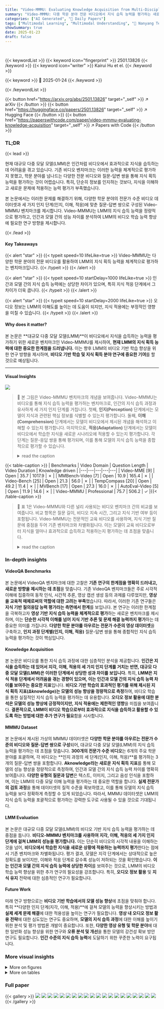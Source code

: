 ```yaml
---
title: "Video-MMMU: Evaluating Knowledge Acquisition from Multi-Discipline Professional Videos"
summary: "Video-MMMU: 다중 학문 분야 전문 비디오에서 지식 습득 능력을 평가하는 새로운 벤치마크!"
categories: ["AI Generated", "🤗 Daily Papers"]
tags: ["Multimodal Learning", "Multimodal Understanding", "🏢 Nanyang Technological University",]
showSummary: true
date: 2025-01-23
draft: false
---
```


<br>

{{< keywordList >}}
{{< keyword icon="fingerprint" >}} 2501.13826 {{< /keyword >}}
{{< keyword icon="writer" >}} Kairui Hu et el. {{< /keyword >}}
 
{{< keyword >}} 🤗 2025-01-24 {{< /keyword >}}
 
{{< /keywordList >}}

{{< button href="https://arxiv.org/abs/2501.13826" target="_self" >}}
↗ arXiv
{{< /button >}}
{{< button href="https://huggingface.co/papers/2501.13826" target="_self" >}}
↗ Hugging Face
{{< /button >}}
{{< button href="https://paperswithcode.com/paper/video-mmmu-evaluating-knowledge-acquisition" target="_self" >}}
↗ Papers with Code
{{< /button >}}




### TL;DR


{{< lead >}}

현재 대규모 다중 모달 모델(LMM)은 인간처럼 비디오에서 효과적으로 지식을 습득하는 데 어려움을 겪고 있습니다. 기존 비디오 벤치마크는 이러한 능력을 체계적으로 평가하지 못했고,  학문 분야를 넘나드는 다양한 전문 비디오와 질문-답변 쌍을 통해 지식 획득 능력을 평가하는 것이 어렵습니다.  특히, 단순히 정보를 인지하는 것보다, 지식을 이해하고 새로운 문제에 적용하는 능력 평가가 부족했습니다.

본 논문에서는 이러한 문제를 해결하기 위해, 다양한 학문 분야의 전문가 수준 비디오 데이터셋과 세 가지 인지 단계(인지, 이해, 적응)에 맞춘 질문-답변 쌍으로 구성된 Video-MMMU 벤치마크를 제시합니다.  Video-MMMU는 LMM의 지식 습득 능력을 정량적으로 평가하고, 인간과 모델 간의 성능 차이를 분석하여 LMM의 비디오 학습 능력 향상에 필요한 연구 방향을 제시합니다.

{{< /lead >}}


#### Key Takeaways

{{< alert "star" >}}
{{< typeit speed=10 lifeLike=true >}} Video-MMMU는 다양한 학문 분야의 전문 비디오를 활용하여 LMM의 지식 획득 능력을 체계적으로 평가하는 벤치마크입니다. {{< /typeit >}}
{{< /alert >}}

{{< alert "star" >}}
{{< typeit speed=10 startDelay=1000 lifeLike=true >}} 인간과 모델 간의 지식 습득 능력에는 상당한 차이가 있으며, 특히 지식 적응 단계에서 그 차이가 더욱 큽니다. {{< /typeit >}}
{{< /alert >}}

{{< alert "star" >}}
{{< typeit speed=10 startDelay=2000 lifeLike=true >}} 오디오 정보는 LMM의 이해도를 높이는 데 도움이 되지만, 지식 적용에는 부정적인 영향을 미칠 수 있습니다. {{< /typeit >}}
{{< /alert >}}

#### Why does it matter?
본 논문은 **대규모 다중 모달 모델(LMM)**이 비디오에서 지식을 습득하는 능력을 평가하기 위한 새로운 벤치마크인 Video-MMMU를 제시하여, **현재 LMM의 지식 획득 능력에 대한 중요한 한계점을 드러냅니다.** 이는 향후 LMM의 비디오 기반 학습 향상을 위한 연구 방향을 제시하며, **비디오 기반 학습 및 지식 획득 분야 연구에 중요한 기여**를 할 것으로 예상됩니다.

------
#### Visual Insights



![](https://arxiv.org/html/2501.13826/x2.png)

> 🔼 본 그림은 Video-MMMU 벤치마크의 개념을 보여줍니다. Video-MMMU는 비디오를 통해 지식 습득 능력을 평가하는 벤치마크로, 인간의 지식 습득 과정과 유사하게 세 가지 인지 단계를 거칩니다. 첫째, **인지(Perception)** 단계에서는 모델이 지식과 관련된 핵심 정보를 식별할 수 있는지 평가합니다. 둘째, **이해(Comprehension)** 단계에서는 모델이 비디오에서 제시된 개념을 해석하고 이해할 수 있는지 평가합니다. 마지막으로, **적응(Adaptation)** 단계에서는 모델이 비디오에서 학습한 지식을 새로운 시나리오에 적용할 수 있는지 평가합니다. 각 단계는 질문-응답 쌍을 통해 평가되며, 이를 통해 모델의 지식 습득 능력을 종합적으로 평가할 수 있습니다.
> <details>
> <summary>read the caption</summary>
> Figure 1: An illustration of Video-MMMU: Evaluating the knowledge acquisition capability from videos through three cognitive stages: 1) Perception:  if models can identify key information related to knowledge; 2) Comprehension:  if models can interpret the underlying concepts; 3) Adaptation: if models can adapt the knowledge from videos to novel scenarios.
> </details>





{{< table-caption >}}
| Benchmarks | Video Domain | Question Length | Video Duration | Knowledge driven |
|---|---|---|---|---|
| Video-MME [9] | Open | 35.7 | 1017.9 | ✗ |
| MMBench-Video [7] | Open | 10.9 | 165.4 | ✗ |
| Video-Bench [25] | Open | 21.3 | 56.0 | ✗ |
| TempCompass [20] | Open | 49.2 | 11.4 | ✗ |
| MVBench [17] | Open | 27.3 | 16.0 | ✗ |
| AutoEval-Video [5] | Open | 11.9 | 14.6 | ✗ |
| Video-MMMU | Professional | 75.7 | 506.2 | ✓ |{{< /table-caption >}}

> 🔼 표 1은 Video-MMMU와 다른 널리 사용되는 비디오 벤치마크 간의 비교를 보여줍니다.  비교 항목은 질문 길이, 비디오 지속 시간, 그리고 지식 기반 여부 등이 포함됩니다. Video-MMMU는 전문적인 교육 비디오를 사용하며, 지식 기반 질문에 중점을 두어 기존 벤치마크와 차별화됩니다.  이는 모델이 교육 비디오로부터 지식을 얼마나 효과적으로 습득하고 적용하는지 평가하는 데 초점을 맞춥니다.
> <details>
> <summary>read the caption</summary>
> Table 1: Comparison of Video-MMMU and other widely adopted video benchmarks.
> </details>





### In-depth insights


#### VideoQA Benchmarks
본 논문에서 VideoQA 벤치마크에 대한 고찰은 **기존 연구의 한계점을 명확히 드러내고, 새로운 방향을 제시하는 데 초점**을 맞춥니다. 기존 VideoQA 벤치마크들은 주로 시각적 이해에 집중하여 동작 인식, 시간적 추론, 영상 캡션 생성 등의 과제를 다루었지만, **영상을 교육적 매체로써의 역할에 대한 고려는 부족**했습니다. 따라서, 이러한 기존 연구들은 **지식 기반 질의응답 능력 평가라는 측면에서 한계**를 보입니다.  본 연구는 이러한 한계점을 극복하고자 **영상 기반 지식 습득 능력을 체계적으로 평가**하는 새로운 벤치마크를 제시하며, 이는 **단순한 시각적 이해를 넘어 지식 기반 추론 및 문제 해결 능력까지 평가**하는 데 중요한 의미를 가집니다.  **다양한 학문 분야를 아우르는 전문가 수준의 영상 데이터셋**을 구축하고, **인지 과정 단계별(인지, 이해, 적응)** 질문-답변 쌍을 통해 종합적인 지식 습득 능력을 평가하는 것이 핵심입니다.

#### Knowledge Acquisition
본 논문은 비디오를 통한 지식 습득 과정에 대한 심층적인 분석을 제공합니다. **인간은 지식을 습득하는 데 있어서 지각, 이해, 적용의 세 가지 인지 단계를 거치는 반면, 대규모 다중 모달 모델(LMM)은 이러한 단계에서 상당한 성과 차이를 보입니다.** 특히, **LMM은 지식 적용 단계에서 어려움을 겪는 경향이 있으며, 이는 인간과 모델 간의 지식 습득 능력 차이를 보여주는 중요한 지표**입니다.  **비디오 기반 학습의 효과적인 평가를 위해 제시된 지식 획득 지표(Δknowledge)는 모델의 성능 향상을 정량적으로 측정**하여, 비디오 학습을 통한 실질적인 지식 습득 능력을 평가하는 데 유용합니다. **오디오 정보 활용에 대한 분석은 모델의 성능 향상에 긍정적이지만, 지식 적용에는 제한적인 영향**을 미침을 보여줍니다.  **결론적으로, LMM이 비디오 학습으로부터 효과적으로 지식을 습득하고 활용할 수 있도록 하는 방법에 대한 추가 연구가 필요**함을 시사합니다.

#### MMMU Dataset
본 논문에서 제시된 가상의 MMMU 데이터셋은 **다양한 학문 분야를 아우르는 전문가 수준의 비디오와 질문-답변 쌍으로 구성**되어, 대규모 다중 모달 모델(LMM)의 지식 습득 능력을 평가하는 데 초점을 맞춥니다. **300개의 전문가 수준 비디오**는 6개의 주요 학문 분야를 포괄하며, 각 비디오는 **인지 과정의 세 단계(인지, 이해, 적응)**를 평가하는 3개의 질문-답변 쌍을 포함합니다.  **Aknowledge라는 새로운 지식 획득 지표**를 통해 모델의 성능 향상을 정량적으로 측정하여, 인간과 모델 간의 지식 습득 능력 차이를 명확히 보여줍니다.  **다양한 유형의 질문과 답변**은 텍스트, 이미지, 그리고 음성 인식을 포함하며, 이는 LMM의 다중 모달 이해 능력을 평가하는 데 중요한 역할을 합니다.  **실제 전문가의 검토 과정**을 통해 데이터셋의 질적 수준을 확보하였고, 이를 통해 모델의 지식 습득 능력을 보다 정확하게 측정할 수 있게 되었습니다. 따라서, MMMU 데이터셋은 LMM의 지식 습득 능력을 포괄적으로 평가하는 강력한 도구로 사용될 수 있을 것으로 기대됩니다.

#### LMM Evaluation
본 논문은 대규모 다중 모달 모델(LMM)의 비디오 기반 지식 습득 능력을 평가하는 데 중점을 둡니다. **비디오-MMMU 벤치마크를 사용하여 지각, 이해, 적응의 세 가지 인지 단계에 걸쳐 LMM의 성능을 평가합니다.** 이는 단순히 비디오의 시각적 내용을 이해하는 것을 넘어, **비디오에서 학습한 지식을 새로운 상황에 적용하는 능력까지 평가**한다는 점에서 기존 벤치마크와 차별화됩니다.  평가 결과, 모델은 지각 단계에서는 상대적으로 높은 정확도를 보이지만, 이해와 적응 단계로 갈수록 성능이 저하되는 것을 확인했습니다. **이는 인간과 모델 간의 지식 습득 능력에 상당한 차이**를 보여주는 것으로, LMM의 비디오 학습 능력 향상을 위한 추가 연구의 필요성을 강조합니다. 특히, **오디오 정보 활용** 및 **지식 유지** 전략에 대한 심층적인 연구가 필요합니다.

#### Future Work
미래 연구 방향으로는 **비디오 기반 학습에서의 모델 성능 향상**에 초점을 맞춰야 합니다. 특히 **다양한 인지 단계(지각, 이해, 적용)**에 걸쳐 모델의 능력을 향상시키는 방법과 **실제 세계 문제 해결**에 대한 적용성을 높이는 연구가 필요합니다.  **영상 내 오디오 정보 활용 전략**에 대한 심도있는 연구도 중요하며, **모델의 지식 습득 과정**에 대한 이해를 높이기 위한 분석 및 평가 방법론 개발이 중요합니다.  또한, **다양한 영상 유형 및 학문 분야**에 대한 일반화 성능 향상을 위한 연구와 **오류 분석 및 개선**을 통한 모델의 강건성 확보 방안 연구도 필요합니다.  **인간 수준의 지식 습득 능력**에 도달하기 위한 꾸준한 노력이 요구됩니다.


### More visual insights

<details>
<summary>More on figures
</summary>


![](https://arxiv.org/html/2501.13826/x3.png)

> 🔼 그림 2는 Video-MMMU 데이터셋의 예시를 보여줍니다. 6개의 학문 분야(예술, 비즈니스, 의학, 과학, 인문학, 공학)와 3가지 인지 단계(지각, 이해, 적응)에 걸쳐 다양한 유형의 비디오를 포함하고 있습니다. 상단 행은 개념 소개 비디오로, 설명적인 내용을 통해 사실적 지식, 기본 개념 및 이론을 가르치는 데 중점을 둡니다. 하단 행은 문제 해결 비디오로, 예시 문제에 대한 단계별 해결책을 보여줍니다. 각 비디오에는 지각, 이해, 적응의 세 가지 인지 단계에 맞춰 설계된 질문-답변 쌍이 포함되어 있습니다.
> <details>
> <summary>read the caption</summary>
> Figure 2: Sampled Video-MMMU examples across 6 academic disciplines and 3 tracks. The examples are organized in two rows based on distinct video types: (1) Concept-Introduction videos (top row) focus on teaching factual knowledge, fundamental concepts, and theories through explanatory content, while (2) Problem-Solving videos (bottom row) demonstrate step-by-step solutions to an example question.
> </details>



![](https://arxiv.org/html/2501.13826/x4.png)

> 🔼 그림 3은 Video-MMMU 데이터셋의 질문 유형(QA)과 학문 분야(discipline) 분류 체계를 보여줍니다.  (a)는 6가지 학문 분야(예술, 비즈니스, 의학, 과학, 인문학, 공학)에 걸쳐 비디오가 어떻게 분포되어 있는지를 보여주는 원형 차트입니다.  (b)는 세 가지 인지 단계(지각, 이해, 적용)에 따른 질문 유형의 분포를 보여주는 원형 차트입니다. 각 인지 단계는 여러 하위 질문 유형(예: OCR, ASR, CC, PSC, CSA, PSA)으로 세분화됩니다. (c)는 각 질문 유형에 대해 오디오 정보가 도움이 되는지 여부를 보여주는 막대 그래프입니다. 이는 모델이 오디오 정보를 얼마나 효과적으로 활용하는지 평가하는 데 도움이 됩니다.  전반적으로 이 그림은 Video-MMMU 데이터셋의 다양성과 복잡성, 그리고 모델의 다양한 인지 능력을 평가하기 위한 포괄적인 접근 방식을 보여줍니다.
> <details>
> <summary>read the caption</summary>
> Figure 3: Taxonomy of QA types and video disciplines.
> </details>



![](https://arxiv.org/html/2501.13826/x5.png)

> 🔼 본 그림은 오디오 전사본을 추가하기 전과 후의 세 가지 인지 과제(지각, 이해, 적응)에 걸친 모델 성능 비교를 보여줍니다. 오디오 전사본을 추가했을 때 세 가지 과제 모두에서 성능이 향상되었으며, 특히 이해 과제에서 그 향상이 두드러집니다. 이는 오디오가 비디오 콘텐츠 이해에 기여함을 보여줍니다. 지각 과제에서도 성능 향상이 나타나지만, 적응 과제에서는 성능이 다소 감소하는 모습을 보입니다. 이는 오디오 전사본이 즉각적인 이해를 높이는 데는 도움이 되지만, 새로운 시나리오에 지식을 적용하는 능력에는 제약이 있을 수 있음을 시사합니다.
> <details>
> <summary>read the caption</summary>
> Figure 4: Performance comparison across tracks before and after adding audio transcripts.
> </details>



![](https://arxiv.org/html/2501.13826/x6.png)

> 🔼 그림은 비디오 시청 전과 후의 적응력 테스트(Adaptation track)에서의 성과 향상을 보여줍니다.  Δknowledge는 비디오 시청 후 시험 점수 향상을 정량화한 지표입니다.  이 그림은 여러 모델들의 Δknowledge 값을 비교하여, 비디오 학습을 통한 지식 습득 능력의 차이를 보여줍니다.  높은 Δknowledge 값은 비디오 학습을 통해 더 큰 지식 향상을 이루었다는 것을 의미합니다.
> <details>
> <summary>read the caption</summary>
> (a) Comparison of ΔknowledgesubscriptΔknowledge\Delta_{\text{knowledge}}roman_Δ start_POSTSUBSCRIPT knowledge end_POSTSUBSCRIPT (performance improvement in the Adaptation track after watching the video compared to before).
> </details>



![](https://arxiv.org/html/2501.13826/x7.png)

> 🔼 그림 (b)는 적응 과제(Adaptation track) 질문들에 대한 두 가지 지표, 즉 ‘틀렸다가 맞춘 비율’(Wrong-to-Right Rate)과 ‘맞았다가 틀린 비율’(Right-to-Wrong Rate)을 비교한 그래프입니다.  ‘틀렸다가 맞춘 비율’은 비디오 시청 전에는 질문에 답을 틀렸지만 시청 후에는 정답을 맞춘 비율을 나타내고, ‘맞았다가 틀린 비율’은 비디오 시청 전에는 정답을 맞췄지만 시청 후에는 틀린 비율을 의미합니다. 이 그래프는 모델들이 비디오 시청 후에 얼마나 정확하게 질문에 답할 수 있는지, 그리고 시청 전의 지식 수준이 시청 후에 어떻게 변하는지를 보여줍니다.  특히, 모델이 비디오 시청을 통해 얼마나 효과적으로 새로운 지식을 습득하고 적용하는지, 그리고 기존 지식을 유지하는지에 대한 통찰력을 제공합니다.
> <details>
> <summary>read the caption</summary>
> (b) Comparison of Wrong-to-Right Rate (the percentage of Adaptation track questions that were initially answered incorrectly without the video but correctly after watching the video) and Right-to-Wrong Rate (vice versa).
> </details>



![](https://arxiv.org/html/2501.13826/x8.png)

> 🔼 그림 5는 논문에서 제시된 Δknowledge (지식 증가량) 측정값에 대한 실험 결과의 주요 내용을 보여줍니다.  왼쪽 그래프는 모델과 사람의 지식 습득 차이를 보여주는 Δknowledge 값을 비교합니다. 오른쪽 그래프는 비디오 시청 전후로 모델의 응답이 잘못된 것에서 맞는 것으로, 또는 맞는 것에서 잘못된 것으로 변화한 비율을 나타내는 Wrong-to-Right Rate과 Right-to-Wrong Rate을 보여줍니다. 이를 통해 모델이 비디오로부터 얼마나 효과적으로 지식을 습득하고 적용하는지, 그리고 그 과정에서 어떤 어려움이 있는지를 보여줍니다.
> <details>
> <summary>read the caption</summary>
> Figure 5: Key findings in the experiment of ΔknowledgesubscriptΔknowledge\Delta_{\text{knowledge}}roman_Δ start_POSTSUBSCRIPT knowledge end_POSTSUBSCRIPT.
> </details>



![](https://arxiv.org/html/2501.13826/x9.png)

> 🔼 그림 6은 모델이 비디오에서 올바른 지식을 상기할 수는 있지만 새로운 시나리오에 그 방법을 적용하는 데 실패하는 방법 적응 오류의 사례를 보여줍니다.  이 그림은 모델이 비디오에서 배운 깊이 우선 탐색(DFS) 알고리즘을 복잡한 그래프에 적용하는 데 어려움을 겪는 과정을 보여줍니다. 비디오에서는 간단한 트리 구조에서 DFS 알고리즘을 설명하지만, 질문에서는 순환을 포함하는 더 복잡한 그래프가 주어집니다. 모델은 비디오의 지식을 정확하게 상기하지만 새로운 상황에 적용하는 데 실패합니다.  부록에서는 더 많은 오류 사례를 분석합니다.
> <details>
> <summary>read the caption</summary>
> Figure 6: A Case of Method Adaptation Error. The model can recall the correct knowledge from the video but fails to adapt the method to a new scenario. More error cases are analyzed in the Appendix.
> </details>



![](https://arxiv.org/html/2501.13826/x10.png)

> 🔼 그림 7은 Claude-3.5-Sonnet 모델의 적응 단계(Adaptation track)에서 100개의 오류를 사람이 주석을 단 결과를 보여줍니다. 오류의 분포를  방법 선택 오류(Method Selection Error), 방법 적용 오류(Method Adaptation Error), 질문 오독 오류(Question Misreading Error), 기타 오류(Other Errors) 네 가지 범주로 나누어 보여주는 원형 차트입니다.  방법 적용 오류가 전체 오류의 64%를 차지하여 가장 큰 비중을 차지하는 것을 알 수 있습니다. 이는 모델이 비디오에서 학습한 지식을 새로운 상황에 적용하는 데 어려움을 겪고 있음을 시사합니다. 그 외 방법 선택 오류(8%), 질문 오독 오류(15%), 그리고 응답 거부(Refuse to Answer), 주석 오류(Annotation Error), 답변 추출 오류(Answer Extraction Error) 등 기타 오류(9%)가 발생한 것으로 나타났습니다.
> <details>
> <summary>read the caption</summary>
> Figure 7: Distribution of the 100 human-annotated errors in Claude-3.5-Sonnet.
> </details>



![](https://arxiv.org/html/2501.13826/x11.png)

> 🔼 그림 8은 논문의 적응 단계(Adaptation Track)에서 사용되는 프롬프트(지시문)를 보여줍니다.  AI 어시스턴트는 비디오를 보고 학습한 후, 제시된 질문에 답해야 합니다.  특히, 이 프롬프트는 질문에 대한 이미지가 비디오의 마지막 부분에 있다는 것을 명시하고 있습니다. 이는 모델이 비디오의 시각적 정보를 활용하여 질문에 답할 수 있도록 유도하는 역할을 합니다. 따라서, 단순히 텍스트만으로 질문에 답하는 것이 아니라, 비디오의 시각적 내용과 결합하여 답변을 도출해야 함을 강조합니다.
> <details>
> <summary>read the caption</summary>
> Figure 8: Prompt for Adaptation track.
> </details>



![](https://arxiv.org/html/2501.13826/x12.png)

> 🔼 그림 9는 비디오의 오디오 정보가 질문에 답하는 데 필요한지 여부를 판단하는 데 사용되는 프롬프트를 보여줍니다.  시스템 메시지는 평가자에게 비디오와 함께 질문과 답변의 쌍을 제공하고, 질문에 답하기 위해 비디오의 오디오 정보가 필요한지 여부를 판단하도록 지시합니다. 만약 시각 정보만으로 답변할 수 있다면, 평가자는 'use_audio' 필드를 false로 설정하고, 오디오 정보가 필요하다면 true로 설정하여 그 이유를 자세히 설명해야 합니다.  이러한 프롬프트는 모델이 비디오의 시각적 정보와 청각적 정보를 얼마나 잘 활용하는지 평가하는 데 사용됩니다.
> <details>
> <summary>read the caption</summary>
> Figure 9: Prompt for determining the helpfulness of audio.
> </details>



![](https://arxiv.org/html/2501.13826/x13.png)

> 🔼 그림 10은 논문에서 사용된 Video-MMMU 데이터셋의 기획 과정을 보여주는 흐름도입니다.  데이터셋은 6가지 학문 분야(예술, 비즈니스, 의학, 과학, 인문학, 공학)의 전문가 수준 영상 300개를 수집하는 것으로 시작합니다.  각 영상은 GPT-40을 이용하여 주제를 선정하고 유튜브 데이터 API를 통해 후보 영상을 모읍니다.  이후, 어노테이터와 전문가의 3단계 검토를 거쳐 영상의 질과 적합성을 평가합니다. 최종적으로 선정된 영상에 대해서는 세 가지 인지 단계(지각, 이해, 적응)에 맞춰 질문과 답변 쌍을 어노테이션하여 질문 응답 데이터를 생성합니다.  이 과정에서 OCR, ASR, 개념 이해, 문제 해결 전략 이해, 사례 연구 분석, 문제 해결 전략 적용 등 다양한 어노테이션 방식이 사용됩니다. 최종적으로 생성된 Video-MMMU 데이터셋은 다양한 다중 모달 모델의 지식 습득 능력 평가에 사용됩니다.
> <details>
> <summary>read the caption</summary>
> Figure 10: An illustration of the dataset curation pipeline.
> </details>



![](https://arxiv.org/html/2501.13826/x14.png)

> 🔼 그림 11은 적응 단계에서 Claude-3.5-Sonnet 모델이 방법 선택 오류를 보이는 사례를 보여줍니다. 이 그림은 회로도와 질문, 그리고 모델의 비디오 시청 전후 응답을 보여줍니다.  모델은 비디오 시청 전에는 회로의 전체 저항 변화와 전류 분포의 영향을 고려하지 못했습니다.  반면에 사람은 비디오에서 제시된 정량적인 접근 방식(옴의 법칙을 사용하여 각 전구의 전류를 계산)을 적용하여 올바른 답을 도출했습니다. 모델은 정성적 분석에만 의존하여 정확한 전류 변화를 결정하는 데 실패했습니다. 이는 모델이 비디오에서 학습한 문제 해결 전략을 새로운 시나리오에 적용하는 데 어려움을 겪는다는 점을 보여줍니다.
> <details>
> <summary>read the caption</summary>
> Figure 11: A sample error case in the Adaptation track: Method Selection Error by Claude-3.5-Sonnet.
> </details>



![](https://arxiv.org/html/2501.13826/x15.png)

> 🔼 그림 12는 Claude-3.5-Sonnet 모델이 적응 단계(Adaptation Track) 질문에서 질문 오독(Question Misreading Error)을 보인 대표적인 오류 사례를 보여줍니다.  이 그림은 비디오 강의의 내용을 바탕으로 트러스 구조물(Howe bridge truss)의 특정 부재(bar CG)에 작용하는 최대 하중을 계산하는 문제입니다. 모델은 비디오에서 제시된 문제 해결 전략을 이해했지만, 질문에서 트러스의 특정 부재(bar CG)가 수직 부재라고 잘못 해석하여 잘못된 계산을 수행했습니다. 반면에 사람은 bar CG가 대각선 부재임을 올바르게 인식하여 정확한 해답을 제시했습니다. 이는 모델이 시각적 정보를 정확하게 해석하고 문제에 적용하는 데 어려움을 겪음을 보여주는 사례입니다.  즉, 비디오의 정적인 이미지에서 올바르게 인지했던 시각적 세부 사항이 비디오 맥락에서 잘못 해석될 수 있음을 보여줍니다.  긴 비디오 맥락을 처리하는 복잡성이 정보의 정확한 인식에 추가적인 어려움을 야기할 수 있음을 시사합니다.
> <details>
> <summary>read the caption</summary>
> Figure 12: A sample error case in the Adaptation track: Question Misreading Error by Claude-3.5-Sonnet.
> </details>



![](https://arxiv.org/html/2501.13826/x16.png)

> 🔼 그림 13은 GPT-4o 모델이 적응 과제(Adaptation track)에서 방법 적응 오류(Method Adaptation Error)를 보이는 예시를 보여줍니다.  GPT-4o는 속도-시간 그래프 아래 면적을 이용하여 이동 거리를 계산하는 방법을 비디오에서 학습했지만, 새로운 시나리오(양수와 음수 면적이 모두 포함된 그래프)에 이를 제대로 적용하지 못했습니다.  비디오에서는 양수 면적만 다룬 예시만 보여주었기 때문에 모델은 음수 면적을 고려하지 못하고 잘못된 답을 도출했습니다. 반면 사람은 양수와 음수 면적을 모두 고려하여 정확한 답을 계산했습니다. 이는 모델이 비디오에서 학습한 지식을 새로운 상황에 적용하는 데 어려움을 겪는다는 것을 보여줍니다.  특히, 비디오에서 제시된 예시와 다른 상황에 적응하는 데 어려움을 보이는 방법 적응 오류를 강조합니다.
> <details>
> <summary>read the caption</summary>
> Figure 13: A sample error case in the Adaptation track: Method Adaptation Error by GPT-4o.
> </details>



![](https://arxiv.org/html/2501.13826/x17.png)

> 🔼 그림 14는 적응 과제에서 GPT-4o 모델이 질문을 잘못 이해한 대표적인 오류 사례를 보여줍니다.  사진전기 효과 그래프를 해석하는 비디오 강의를 본 후, 모델은 그래프의 y절편을 이용해 일함수를 구하는 방법을 익혔어야 합니다. 하지만, 모델은 그래프의 y절편을 잘못 읽어서(실제 -1.5eV인 것을 -2.0eV로 잘못 인식) 정답을 틀렸습니다. 반면, 사람은 y절편을 정확하게 파악하여 올바른 답을 얻었습니다. 이는 모델이 비디오에서 제시된 방법을 이해하였음에도 불구하고 그래프 해석이라는 시각적 과제에서 오류를 범했음을 보여줍니다.  이는 시각 정보 처리 능력의 한계를 시사합니다.
> <details>
> <summary>read the caption</summary>
> Figure 14: A sample error case in the Adaptation track: Question Misreading Error by GPT-4o.
> </details>



![](https://arxiv.org/html/2501.13826/x18.png)

> 🔼 이 그림은 논문의 Perception 단계 평가에서 모델이 오류를 보인 사례를 보여줍니다. 그림은 세 개의 근육 이미지와 각 근육의 위치(왼쪽 아래, 왼쪽 위, 오른쪽 아래)를 묻는 질문을 보여줍니다. 모델은 근육의 위치를 질문 순서대로(왼쪽 아래, 왼쪽 위, 오른쪽 아래)가 아닌 왼쪽 위, 왼쪽 아래, 오른쪽 아래 순서로 인식하는 오류를 보였습니다. 이는 모델이 시각적 내용의 공간적 배열을 정확하게 처리하는 데 어려움을 겪는다는 것을 보여줍니다.
> <details>
> <summary>read the caption</summary>
> Figure 15: A sample error case in the Perception track.
> </details>



![](https://arxiv.org/html/2501.13826/x19.png)

> 🔼 그림 16은 논문의 'Perception Track' 섹션에 있는 예시 오류를 보여줍니다.  이 그림은 뉴런의 활동전위에 대한 비디오 강의 내용을 바탕으로 한 질문에 대한 모델의 잘못된 응답을 보여주는 것입니다.  비디오에는 청색, 황색, 녹색 이온 채널이 등장하고, 각 채널의 종류를 질문하고 있습니다. 모델은 비디오 애니메이션에 영향을 받아 채널의 색깔과 종류를 잘못 연결하였습니다.  이를 통해 모델이 시각적 정보를 정확하게 인식하고 해석하는 데 어려움을 겪을 수 있음을 보여줍니다. 특히, 비디오 애니메이션의 시각적 요소에 의존하여 잘못된 결론을 내리는 경향을 보여주는 대표적인 오류 사례입니다.
> <details>
> <summary>read the caption</summary>
> Figure 16: A sample error case in the Perception track.
> </details>



![](https://arxiv.org/html/2501.13826/x20.png)

> 🔼 그림 17은 논문의 Comprehension 트랙에서 모델이 오류를 보인 대표적인 사례를 보여줍니다.  이 그림은 질문과 답변, 그리고 비디오 강의 내용을 함께 보여주어 모델의 오류 원인을 분석하는 데 도움을 줍니다.  비디오 강의에서는 너비 우선 탐색(BFS) 알고리즘을 이용하여 신장 트리를 만드는 과정을 설명합니다.  질문은 루트 노드를 변경했을 때, 특정 레벨에 위치하는 노드를 찾는 문제입니다. 모델은 BFS 알고리즘의 개념을 제대로 이해하지 못하고, 루트 노드 변경 후에도 이전과 같은 방식으로 탐색하여 답을 잘못 도출했습니다. 이는 모델이 비디오에서 제시된 문제 해결 전략을 제대로 이해하지 못하고, 단순히 입력 값만 바뀐 유사 문제에 적용하지 못하는 점을 보여줍니다.  그림은 모델의 오답과 정답, 그리고 그 이유를 자세히 설명하여 모델의 이해도 부족을 명확히 제시합니다.
> <details>
> <summary>read the caption</summary>
> Figure 17: A sample error case in the Comprehension track.
> </details>



![](https://arxiv.org/html/2501.13826/x21.png)

> 🔼 그림 18은 논문의 '5.2 Findings' 섹션에 있는 'Comprehension Track'에서 모델이 오류를 보인 사례를 보여줍니다.  비디오 강의에서는 경사면에서 발사된 발사체의 비행 시간을 계산하는 예제를 보여주는데, 문제는 발사 각도만 바꾼 채로 같은 문제 풀이 과정을 따라가도록 요구합니다.  모델은 비디오에서 보여준 것과 같은 방식으로 문제를 풀지 못하고, 잘못된 공식과 방법을 사용하여 답을 구합니다. 이는 모델이 비디오 강의에서 제시된 문제 해결 전략을 제대로 이해하지 못했음을 보여줍니다.  인간 학습자는 새로운 숫자를 사용하여 동일한 추론 과정을 따를 수 있지만, 모델은 이러한 기본적인 학습 측면에서 어려움을 겪습니다.  그림은 비디오의 각 프레임과 모델과 인간의 응답을 비교하여 이러한 오류를 자세하게 보여줍니다.
> <details>
> <summary>read the caption</summary>
> Figure 18: A sample error case in the Comprehension track.
> </details>



![](https://arxiv.org/html/2501.13826/x22.png)

> 🔼 그림 19는 적응력 테스트에서 Claude-3.5-Sonnet 모델이 잘못된 답변에서 올바른 답변으로 수정되는 과정을 보여주는 예시입니다.  이 모델은 처음에는 Ford-Fulkerson 알고리즘을 사용하여 최대 유량 문제를 풀 때 경로의 용량을 두 번 세거나, 흐름 제약 조건을 무시하는 등의 실수를 범했습니다. 그러나 비디오 강의를 본 후에는 알고리즘의 원리를 제대로 이해하고 용량 제약 조건을 존중하면서 흐름 보존 규칙을 적용하여 올바른 답변을 도출했습니다. 이는 비디오 학습을 통해 모델이 지식을 성공적으로 습득하고 적용한 것을 보여주는 대표적인 사례입니다.
> <details>
> <summary>read the caption</summary>
> Figure 19: A Wrong-to-Right example of Claude-3.5-Sonnet in the Adaptation track.
> </details>



![](https://arxiv.org/html/2501.13826/x23.png)

> 🔼 그림 20은 적응 과제에서 Claude-3.5-Sonnet 모델이 초기에는 잘못된 답을 제시했지만, 비디오 학습 후 정답을 제시한 사례를 보여줍니다.  이 그림은 얇은 막 간섭에 대한 비디오 강의를 기반으로 합니다.  초기에는 모델이 경계면에서의 위상 변화를 잘못 이해하여 잘못된 답을 도출했으나, 비디오 학습을 통해 경계면에서의 위상 변화에 대한 이해를 바로잡고,  정확한 간섭 조건을 적용하여 올바른 답을 계산할 수 있게 되었습니다. 이는 모델이 비디오 학습을 통해 지식을 성공적으로 습득하고 적용했음을 보여주는 예시입니다.
> <details>
> <summary>read the caption</summary>
> Figure 20: A Wrong-to-Right example of Claude-3.5-Sonnet in the Adaptation track.
> </details>



</details>




<details>
<summary>More on tables
</summary>


{{< table-caption >}}
| Model | Overall | Perception | Comprehension | Adaptation | Art. | Biz. | Sci. | Med. | Hum. | Eng. |
|---|---|---|---|---|---|---|---|---|---|---|
| Random Choice | 14.00 | 12.00 | 14.00 | 16.00 | 11.11 | 12.88 | 12.12 | 22.48 | 10.48 | 13.57 |
| Human Expert | 74.44 | 84.33 | 78.67 | 60.33 | 80.95 | 78.79 | 74.24 | 70.54 | 84.76 | 69.91 |
| **Proprietary LMMs** |  |  |  |  |  |  |  |  |  |  |
| Gemini 1.5 Flash [32] | 49.78 | 57.33 | 49.00 | 43.00 | 63.49 | 53.03 | 43.18 | 49.61 | 59.05 | 45.72 |
| Gemini 1.5 Pro [32] | 53.89 | 59.00 | 53.33 | 49.33 | 57.14 | 59.09 | 49.10 | 57.42 | 58.10 | 50.31 |
| GPT-4o [27] | 61.22 | 66.00 | 62.00 | 55.67 | 69.52 | 66.88 | 51.55 | 64.76 | 69.52 | 57.13 |
| Claude-3.5-Sonnet [1] | 65.78 | 72.00 | 69.67 | 55.67 | 66.67 | 75.00 | 56.06 | 58.14 | 75.24 | 66.08 |
| **Open-source LMMs** |  |  |  |  |  |  |  |  |  |  |
| VILA1.5-8B [19] | 20.89 | 20.33 | 17.33 | 25.00 | 34.92 | 14.39 | 19.70 | 19.38 | 21.91 | 21.53 |
| LongVA-7B [48] | 23.98 | 24.00 | 24.33 | 23.67 | 41.27 | 20.46 | 21.97 | 24.03 | 23.81 | 23.01 |
| Llama-3.2-11B [23] | 30.00 | 35.67 | 32.33 | 22.00 | 39.68 | 28.79 | 21.21 | 35.66 | 33.33 | 28.91 |
| LLaVA-OneVision-7B [15] | 33.89 | 40.00 | 31.00 | 30.67 | 49.21 | 29.55 | 34.85 | 31.78 | 46.67 | 29.20 |
| VILA1.5-40B [19] | 34.00 | 38.67 | 30.67 | 32.67 | 57.14 | 27.27 | 23.49 | 37.99 | 41.91 | 32.45 |
| LLaVA-Video-7B [49] | 36.11 | 41.67 | 33.33 | 33.33 | 65.08 | 34.09 | 32.58 | 42.64 | 45.71 | 27.43 |
| InternVL2-8B [6] | 37.44 | 47.33 | 33.33 | 31.67 | 55.56 | 34.09 | 30.30 | 34.11 | 41.91 | 38.05 |
| MAmmoTH-VL-8B [12] | 41.78 | 51.67 | 40.00 | 33.67 | 47.62 | 37.88 | 36.36 | 36.43 | 49.52 | 43.95 |
| LLaVA-OneVision-72B [15] | 48.33 | 59.67 | 42.33 | 43.00 | 61.91 | 46.21 | 40.15 | 54.26 | 60.00 | 43.95 |
| LLaVA-Video-72B [49] | 49.67 | 59.67 | 46.00 | 43.33 | 69.84 | 44.70 | 41.67 | 58.92 | 57.14 | 45.13 |
| Aria [16] | 50.78 | 65.67 | 46.67 | 40.00 | 71.43 | 47.73 | 44.70 | 58.92 | 62.86 | 43.66 |{{< /table-caption >}}
> 🔼 표 2는 Video-MMMU 벤치마크에서 다양한 모델의 성능을 세 가지 인지 단계(지각, 이해, 적응)와 여섯 가지 학문 분야(예술, 비즈니스, 과학, 의학, 인문학, 공학)별로 보여줍니다. 각 단계는 지식 습득의 점진적인 수준을 나타내며, 모델의 성능은 각 단계와 분야에 따라 다르게 나타납니다.  이 표는 모델이 비디오에서 지식을 습득하고 활용하는 능력을 평가하는 Video-MMMU의 주요 결과를 보여주는 핵심 표입니다.  모델의 전반적인 성능, 각 인지 단계별 성능, 그리고 학문 분야별 성능을 비교하여 모델의 강점과 약점을 파악하는 데 유용합니다.
> <details>
> <summary>read the caption</summary>
> Table 2: Video-MMMU Evaluation Results across three cognitive tracks (Perception, Comprehension, Adaptation) and six disciplines (Art, Business, Science, Medicine, Humanities, Engineering).
> </details>

{{< table-caption >}}
| Discipline | Subjects |
|---|---| 
| Art | Art History, Art Theory, Design, Music |
| Business | Accounting, Economics, Finance, Manage, Marketing |
| Science | Biology, Chemistry, Geography, Math, Physics |
| Medicine | Basic Medical Science, Clinical Medicine, Diagnostics and Laboratory Medicine, Pharmacy, Public Health |
| Humanities | History, Literature, Psychology, Sociology |
| Engineering | Agriculture, Architecture and Engineering, Computer Science, Electronics, Energy and Power, Materials, Mechanical Engineering |{{< /table-caption >}}
> 🔼 표 3은 논문에서 다룬 6가지 학문 분야별 세부 과목 목록을 보여줍니다.  각 분야는 예술, 비즈니스, 의학, 과학, 인문학, 공학으로 구성되며, 각 분야별로 해당 분야의 전문적인 지식을 다루는 여러 개의 세부 과목들이 포함되어 있습니다. 이 표는 Video-MMMU 데이터셋에 포함된 비디오의 다양성과 범위를 보여주는 데 도움이 됩니다.  Video-MMMU는 다양한 학문 분야의 전문적인 지식을 다루는 비디오를 사용하여 다양한 인공지능 모델의 지식 습득 능력을 평가하기 위한 벤치마크입니다.
> <details>
> <summary>read the caption</summary>
> Table 3: Subjects categorized under six disciplines.
> </details>

{{< table-caption >}}
| Model | Δ<sub>knowledge</sub> (%) | Wrong-to-Right |  | Right-to-Wrong |  | 
|---|---|---|---|---|---| 
|  |  | No. of Questions | Rate (%) | No. of Questions | Rate (%) | 
| Human Expert | 33.1 | 72 | 40.4 | 13 | 10.7 | 
| GPT-4o [27] | 15.6 | 44 | 28.0 | 19 | 13.3 | 
| Claude-3.5-Sonnet [1] | 11.4 | 42 | 28.8 | 30 | 19.5 | 
| VILA-1.5-40B [19] | 9.4 | 57 | 25.2 | 34 | 45.9 | 
| Gemini-1.5-Pro [32] | 8.7 | 49 | 29.5 | 33 | 24.6 | 
| LLaVA-Video-72B [49] | 7.1 | 40 | 22.0 | 29 | 24.6 | 
| LLaVA-OneVision-72B [15] | 6.6 | 37 | 20.6 | 28 | 23.3 | 
| VILA-1.5-8B [19] | 5.9 | 48 | 20.2 | 35 | 56.5 | 
| Aria [16] | 3.2 | 47 | 25.4 | 42 | 36.5 | 
| MAmmoTH-VL-8B [12] | 1.5 | 48 | 23.9 | 45 | 45.5 | 
| Gemini-1.5-Flash [32] | -3.3 | 39 | 23.5 | 42 | 31.3 | 
| LLaVA-Video-7B [49] | -5.3 | 35 | 18.5 | 47 | 42.3 | 
| LLaVA-OneVision-7B [15] | -5.6 | 36 | 18.2 | 43 | 42.2 | 
| LongVA [48] | -7.0 | 29 | 13.6 | 47 | 54.0 | 
| InternVL2-8B [6] | -8.5 | 46 | 24.3 | 61 | 55.0 |{{< /table-caption >}}
> 🔼 표 4는 비디오 시청 전후의 모델 성능 변화를 정량적으로 보여주는 추가적인 지식 습득 실험 결과를 보여줍니다.  'Δknowledge'는 비디오 시청 후 지식 향상 정도를 백분율(%)로 나타낸 지표입니다.  표에는 각 모델의 Δknowledge 값과 함께, 비디오 시청 전에는 오답이었으나 시청 후 정답으로 바뀐 질문 수와 비율(Wrong-to-Right Rate), 그리고 그 반대의 경우(Right-to-Wrong Rate)를 보여줍니다. 이를 통해 모델이 비디오 학습을 통해 얼마나 효과적으로 지식을 습득하고 적용하는지, 그리고 그 과정에서 어떤 유형의 오류가 발생하는지 자세히 분석할 수 있습니다.
> <details>
> <summary>read the caption</summary>
> Table 4: Additional Knowledge Acquisition Experiment Results with Delta (%) values.
> </details>

</details>




### Full paper

{{< gallery >}}
<img src="paper_images/1.png" class="grid-w50 md:grid-w33 xl:grid-w25" />
<img src="paper_images/2.png" class="grid-w50 md:grid-w33 xl:grid-w25" />
<img src="paper_images/3.png" class="grid-w50 md:grid-w33 xl:grid-w25" />
<img src="paper_images/4.png" class="grid-w50 md:grid-w33 xl:grid-w25" />
<img src="paper_images/5.png" class="grid-w50 md:grid-w33 xl:grid-w25" />
<img src="paper_images/6.png" class="grid-w50 md:grid-w33 xl:grid-w25" />
<img src="paper_images/7.png" class="grid-w50 md:grid-w33 xl:grid-w25" />
<img src="paper_images/8.png" class="grid-w50 md:grid-w33 xl:grid-w25" />
<img src="paper_images/9.png" class="grid-w50 md:grid-w33 xl:grid-w25" />
<img src="paper_images/10.png" class="grid-w50 md:grid-w33 xl:grid-w25" />
<img src="paper_images/11.png" class="grid-w50 md:grid-w33 xl:grid-w25" />
<img src="paper_images/12.png" class="grid-w50 md:grid-w33 xl:grid-w25" />
<img src="paper_images/13.png" class="grid-w50 md:grid-w33 xl:grid-w25" />
<img src="paper_images/14.png" class="grid-w50 md:grid-w33 xl:grid-w25" />
<img src="paper_images/15.png" class="grid-w50 md:grid-w33 xl:grid-w25" />
<img src="paper_images/16.png" class="grid-w50 md:grid-w33 xl:grid-w25" />
<img src="paper_images/17.png" class="grid-w50 md:grid-w33 xl:grid-w25" />
<img src="paper_images/18.png" class="grid-w50 md:grid-w33 xl:grid-w25" />
<img src="paper_images/19.png" class="grid-w50 md:grid-w33 xl:grid-w25" />
<img src="paper_images/20.png" class="grid-w50 md:grid-w33 xl:grid-w25" />
{{< /gallery >}}